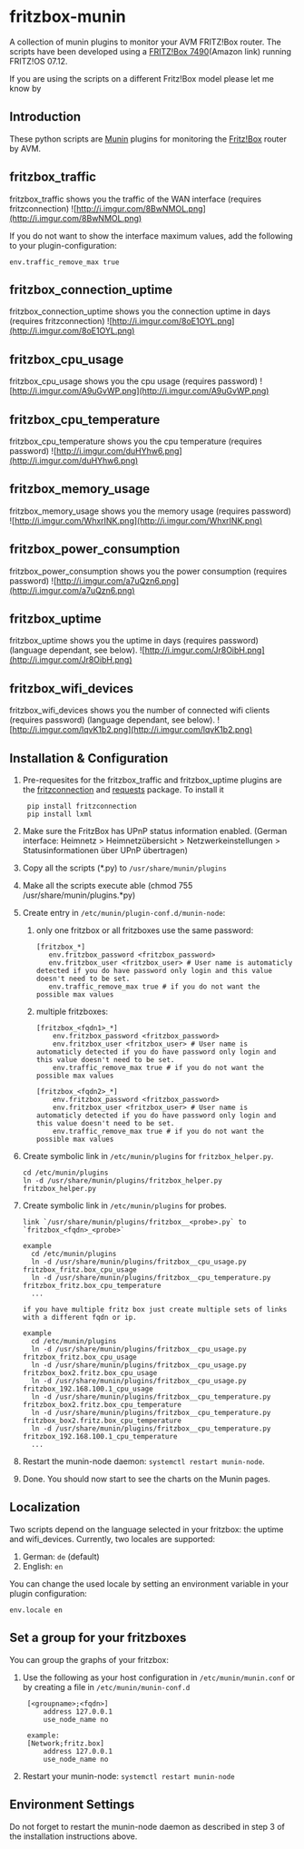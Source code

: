 # fritzbox-munin

A collection of munin plugins to monitor your AVM FRITZ!Box router. The scripts have been developed using a [FRITZ!Box 7490](http://geni.us/OO2c7S)(Amazon link) running FRITZ!OS 07.12.

If you are using the scripts on a different Fritz!Box model please let me know by

## Introduction

   These python scripts are [Munin](http://munin-monitoring.org) plugins for monitoring the [Fritz!Box](http://avm.de/produkte/fritzbox/) router by AVM.

## fritzbox\_traffic

  fritzbox\_traffic shows you the traffic of the WAN interface (requires fritzconnection)
  ![http://i.imgur.com/8BwNMOL.png](http://i.imgur.com/8BwNMOL.png)

  If you do not want to show the interface maximum values, add the following to your plugin-configuration:

    env.traffic_remove_max true

## fritzbox\_connection\_uptime

  fritzbox\_connection\_uptime shows you the connection uptime in days (requires fritzconnection)
  ![http://i.imgur.com/8oE1OYL.png](http://i.imgur.com/8oE1OYL.png)

## fritzbox\_cpu\_usage

  fritzbox\_cpu\_usage shows you the cpu usage (requires password)
  ![http://i.imgur.com/A9uGvWP.png](http://i.imgur.com/A9uGvWP.png)

## fritzbox\_cpu\_temperature

  fritzbox\_cpu\_temperature shows you the cpu temperature (requires password)
  ![http://i.imgur.com/duHYhw6.png](http://i.imgur.com/duHYhw6.png)

## fritzbox\_memory\_usage

  fritzbox\_memory\_usage shows you the memory usage (requires password)
  ![http://i.imgur.com/WhxrINK.png](http://i.imgur.com/WhxrINK.png)

##  fritzbox\_power\_consumption

  fritzbox\_power\_consumption shows you the power consumption (requires password)
  ![http://i.imgur.com/a7uQzn6.png](http://i.imgur.com/a7uQzn6.png)

## fritzbox\_uptime

  fritzbox\_uptime shows you the uptime in days (requires password) (language dependant, see below).
  ![http://i.imgur.com/Jr8OibH.png](http://i.imgur.com/Jr8OibH.png)

## fritzbox\_wifi\_devices

  fritzbox\_wifi\_devices shows you the number of connected wifi clients (requires password) (language dependant, see below).
  ![http://i.imgur.com/lqvK1b2.png](http://i.imgur.com/lqvK1b2.png)

## Installation & Configuration

1. Pre-requesites for the fritzbox\_traffic and fritzbox\_uptime plugins are the [fritzconnection](https://pypi.python.org/pypi/fritzconnection) and [requests](https://pypi.python.org/pypi/requests) package. To install it

        pip install fritzconnection
        pip install lxml

2. Make sure the FritzBox has UPnP status information enabled. (German interface: Heimnetz > Heimnetzübersicht > Netzwerkeinstellungen > Statusinformationen über UPnP übertragen)

3. Copy all the scripts (*.py) to `/usr/share/munin/plugins`

4. Make all the scripts execute able (chmod 755 /usr/share/munin/plugins.*py)

5. Create entry in `/etc/munin/plugin-conf.d/munin-node`:
     1. only one fritzbox or all fritzboxes use the same password:

            [fritzbox_*]
               env.fritzbox_password <fritzbox_password>
               env.fritzbox_user <fritzbox_user> # User name is automaticly detected if you do have password only login and this value doesn't need to be set.
               env.traffic_remove_max true # if you do not want the possible max values
  
    2. multiple fritzboxes:
    
           [fritzbox_<fqdn1>_*]
               env.fritzbox_password <fritzbox_password>
               env.fritzbox_user <fritzbox_user> # User name is automaticly detected if you do have password only login and this value doesn't need to be set.
               env.traffic_remove_max true # if you do not want the possible max values

           [fritzbox_<fqdn2>_*]
               env.fritzbox_password <fritzbox_password>
               env.fritzbox_user <fritzbox_user> # User name is automaticly detected if you do have password only login and this value doesn't need to be set.
               env.traffic_remove_max true # if you do not want the possible max values

6. Create symbolic link in `/etc/munin/plugins` for `fritzbox_helper.py`.

       cd /etc/munin/plugins
       ln -d /usr/share/munin/plugins/fritzbox_helper.py fritzbox_helper.py

7. Create symbolic link in `/etc/munin/plugins` for probes.
  
       link `/usr/share/munin/plugins/fritzbox__<probe>.py` to `fritzbox_<fqdn>_<probe>`

       example
         cd /etc/munin/plugins
         ln -d /usr/share/munin/plugins/fritzbox__cpu_usage.py fritzbox_fritz.box_cpu_usage
         ln -d /usr/share/munin/plugins/fritzbox__cpu_temperature.py fritzbox_fritz.box_cpu_temperature  
         ...

       if you have multiple fritz box just create multiple sets of links with a different fqdn or ip.

       example
         cd /etc/munin/plugins
         ln -d /usr/share/munin/plugins/fritzbox__cpu_usage.py fritzbox_fritz.box_cpu_usage
         ln -d /usr/share/munin/plugins/fritzbox__cpu_usage.py fritzbox_box2.fritz.box_cpu_usage
         ln -d /usr/share/munin/plugins/fritzbox__cpu_usage.py fritzbox_192.168.100.1_cpu_usage
         ln -d /usr/share/munin/plugins/fritzbox__cpu_temperature.py fritzbox_box2.fritz.box_cpu_temperature  
         ln -d /usr/share/munin/plugins/fritzbox__cpu_temperature.py fritzbox_box2.fritz.box_cpu_temperature  
         ln -d /usr/share/munin/plugins/fritzbox__cpu_temperature.py fritzbox_192.168.100.1_cpu_temperature  
         ...

8. Restart the munin-node daemon: `systemctl restart munin-node`.

9. Done. You should now start to see the charts on the Munin pages.

## Localization

Two scripts depend on the language selected in your fritzbox: the uptime and wifi\_devices. Currently, two locales are
supported:

1. German: `de` (default)
2. English: `en`

You can change the used locale by setting an environment variable in your plugin configuration:

    env.locale en

## Set a group for your fritzboxes

You can group the graphs of your fritzbox:

1. Use the following as your host configuration in `/etc/munin/munin.conf` or by creating a file in `/etc/munin/munin-conf.d`

        [<groupname>;<fqdn>]
            address 127.0.0.1
            use_node_name no

        example:
        [Network;fritz.box]
            address 127.0.0.1
            use_node_name no

2. Restart your munin-node: `systemctl restart munin-node`

## Environment Settings

  Do not forget to restart the munin-node daemon as described in step 3 of the installation instructions above.
